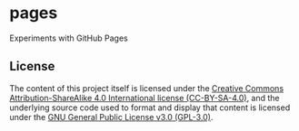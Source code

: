 # pages
Experiments with GitHub Pages

## License

The content of this project itself is licensed under the [Creative Commons Attribution-ShareAlike 4.0 International license (CC-BY-SA-4.0)](https://choosealicense.com/licenses/cc-by-sa-4.0/), and the underlying source code used to format and display that content is licensed under the [GNU General Public License v3.0 (GPL-3.0)](https://choosealicense.com/licenses/gpl-3.0/).

